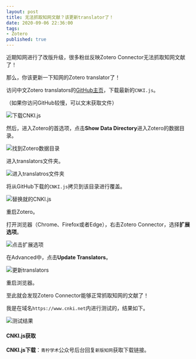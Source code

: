 ```yaml
---
layout: post
title: 无法抓取知网文献？该更新translator了！
date: 2020-09-06 22:36:00
tags: 
- Zotero
published: true
---
```




近期知网进行了改版升级，很多粉丝反映Zotero Connector无法抓取知网文献了！

那么，你该更新一下知网的Zotero translator了！

访问中文Zotero translators的[GitHub主页](https://github.com/l0o0/translators_CN "Zotero translators下载")，下载最新的`CNKI.js`。

（如果你访问GitHub较慢，可以文末获取文件）

![下载CNKI.js](https://figurebed-iseex.oss-cn-hangzhou.aliyuncs.com/img/20200905174049.png)

然后，进入Zotero的首选项，点击**Show Data Directory**进入Zotero的数据目录。

![找到Zotero数据目录](https://figurebed-iseex.oss-cn-hangzhou.aliyuncs.com/img/20200905172237.png)

进入translators文件夹。

![进入translatros文件夹](https://figurebed-iseex.oss-cn-hangzhou.aliyuncs.com/img/20200905172455.png)

将从GitHub下载的`CNKI.js`拷贝到该目录进行覆盖。

![替换就的CNKI.js](https://figurebed-iseex.oss-cn-hangzhou.aliyuncs.com/img/20200905172648.png)

重启Zotero。

打开浏览器（Chrome、Firefox或者Edge），右击Zotero Connector，选择**扩展选项**。

![点击扩展选项](https://figurebed-iseex.oss-cn-hangzhou.aliyuncs.com/img/20200905172929.png)

在Advanced中，点击**Update Translators**。

![更新translators](https://figurebed-iseex.oss-cn-hangzhou.aliyuncs.com/img/20200905173055.png)




重启浏览器。

至此就会发现Zotero Connector能够正常抓取知网的文献了！

我是在域名`https://www.cnki.net`内进行测试的，结果如下。

![测试结果](https://figurebed-iseex.oss-cn-hangzhou.aliyuncs.com/img/20200905173447.png)

#### CNKI.js获取

**CNKI.js下载**：`青柠学术`公众号后台回复`新版知网`获取下载链接。

